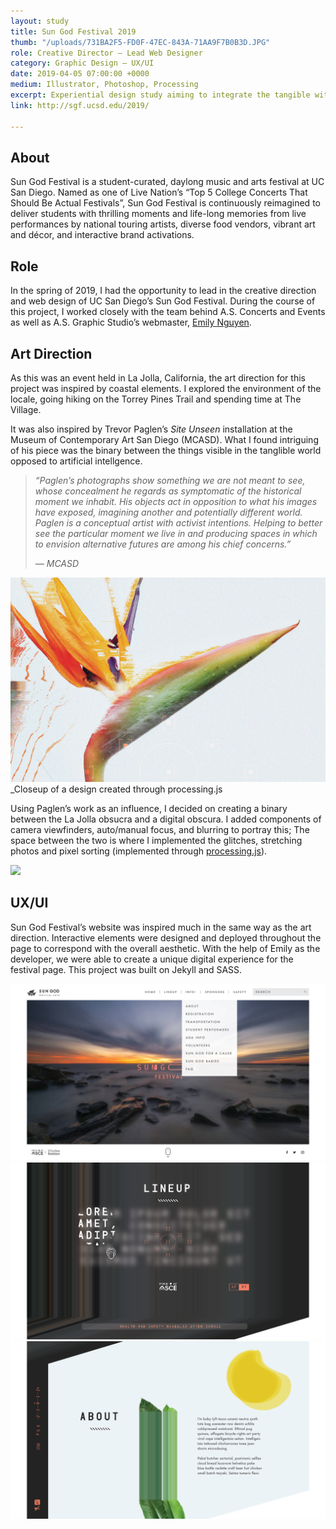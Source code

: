 ```yaml
---
layout: study
title: Sun God Festival 2019
thumb: "/uploads/731BA2F5-FD0F-47EC-843A-71AA9F7B0B3D.JPG"
role: Creative Director — Lead Web Designer
category: Graphic Design — UX/UI
date: 2019-04-05 07:00:00 +0000
medium: Illustrator, Photoshop, Processing
excerpt: Experiential design study aiming to integrate the tangible with the artificial
link: http://sgf.ucsd.edu/2019/

---
```

## About

Sun God Festival is a student-curated, daylong music and arts festival at UC San Diego. Named as one of Live Nation’s “Top 5 College Concerts That Should Be Actual Festivals”, Sun God Festival is continuously reimagined to deliver students with thrilling moments and life-long memories from live performances by national touring artists, diverse food vendors, vibrant art and décor, and interactive brand activations.

## Role

In the spring of 2019, I had the opportunity to lead in the creative direction and web design of UC San Diego’s Sun God Festival. During the course of this project, I worked closely with the team behind A.S. Concerts and Events as well as A.S. Graphic Studio’s webmaster, [Emily Nguyen](http://emilynguyen.co/).

## Art Direction

As this was an event held in La Jolla, California, the art direction for this project was inspired by coastal elements. I explored the environment of the locale, going hiking on the Torrey Pines Trail and spending time at The Village.

It was also inspired by Trevor Paglen’s _Site Unseen_ installation at the Museum of Contemporary Art San Diego (MCASD). What I found intriguing of his piece was the binary between the things visible in the tanglible world opposed to artificial intellgence.

> _“Paglen’s photographs show something we are not meant to see, whose concealment he regards as symptomatic of the historical moment we inhabit. His objects act in opposition to what his images have exposed, imagining another and potentially different world. Paglen is a conceptual artist with activist intentions. Helping to better see the particular moment we live in and producing spaces in which to envision alternative futures are among his chief concerns.”_
>
> _— MCASD_

![](/uploads/BOP.png)_Closeup of a design created through processing.js

Using Paglen’s work as an influence, I decided on creating a binary between the La Jolla obsucra and a digital obscura. I added components of camera viewfinders, auto/manual focus, and blurring to portray this; The space between the two is where I implemented the glitches, stretching photos and pixel sorting (implemented through [processing.js](http://processingjs.org/)).

![](https://leeunsu.github.io/uploads/BOP.png)

## UX/UI

Sun God Festival’s website was inspired much in the same way as the art direction. Interactive elements were designed and deployed throughout the page to correspond with the overall aesthetic. With the help of Emily as the developer, we were able to create a unique digital experience for the festival page. This project was built on Jekyll and SASS.

![](/uploads/SGFWeb-01.png)![](/uploads/SGFWeb-02.png)![](/uploads/SGFWeb-04-03.png)